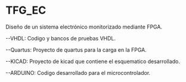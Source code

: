 # TFG_EC

Diseño de un sistema electrónico monitorizado mediante FPGA.
  
--VHDL: Codigo y bancos de pruebas VHDL.

--Quartus: Proyecto de quartus para la carga en la FPGA.

--KICAD: Proyecto de kicad que contiene el esquematico desarrollado.

--ARDUINO: Codigo desarrollado para el microcontrolador.
